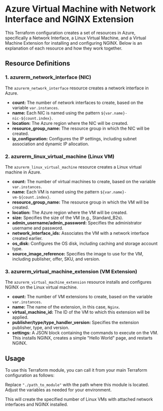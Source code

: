 # Azure Virtual Machine with Network Interface and NGINX Extension

This Terraform configuration creates a set of resources in Azure, specifically a Network Interface, a Linux Virtual Machine, and a Virtual Machine Extension for installing and configuring NGINX. Below is an explanation of each resource and how they work together.

## Resource Definitions

### 1. azurerm_network_interface (NIC)

The `azurerm_network_interface` resource creates a network interface in Azure.

- **count:** The number of network interfaces to create, based on the variable `var.instances`.
- **name:** Each NIC is named using the pattern `${var.name}-nic-${count.index}`.
- **location:** The Azure region where the NIC will be created.
- **resource_group_name:** The resource group in which the NIC will be created.
- **ip_configuration:** Configures the IP settings, including subnet association and dynamic IP allocation.

### 2. azurerm_linux_virtual_machine (Linux VM)

The `azurerm_linux_virtual_machine` resource creates a Linux virtual machine in Azure.

- **count:** The number of virtual machines to create, based on the variable `var.instances`.
- **name:** Each VM is named using the pattern `${var.name}-vm-${count.index}`.
- **resource_group_name:** The resource group in which the VM will be created.
- **location:** The Azure region where the VM will be created.
- **size:** Specifies the size of the VM (e.g., Standard_B2s).
- **admin_username/admin_password:** Specifies the administrator username and password.
- **network_interface_ids:** Associates the VM with a network interface created earlier.
- **os_disk:** Configures the OS disk, including caching and storage account type.
- **source_image_reference:** Specifies the image to use for the VM, including publisher, offer, SKU, and version.

### 3. azurerm_virtual_machine_extension (VM Extension)

The `azurerm_virtual_machine_extension` resource installs and configures NGINX on the Linux virtual machine.

- **count:** The number of VM extensions to create, based on the variable `var.instances`.
- **name:** The name of the extension, in this case, `Nginx`.
- **virtual_machine_id:** The ID of the VM to which this extension will be applied.
- **publisher/type/type_handler_version:** Specifies the extension publisher, type, and version.
- **settings:** A JSON block containing the commands to execute on the VM. This installs NGINX, creates a simple "Hello World" page, and restarts NGINX.

## Usage

To use this Terraform module, you can call it from your main Terraform configuration as follows:

Replace `"./path_to_module"` with the path where this module is located. Adjust the variables as needed for your environment.

This will create the specified number of Linux VMs with attached network interfaces and NGINX installed.